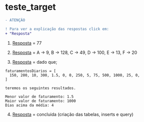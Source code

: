 # teste_target
```diff
- ATENÇÃO

! Para ver a explicação das respostas click em:
+ "Resposta"
```

1. [Resposta](./R1.js) = 77

2. [Resposta](./R2.md) = A -> 9, B -> 128, C -> 49, D -> 100, E -> 13, F -> 20

3. [Resposta](./R3.js) = dado que;
```
faturamentosDiarios = [
  150, 200, 10, 300, 1.5, 0, 0, 250, 5, 75, 500, 1000, 25, 0,
]

teremos os seguintes resultados.

Menor valor de faturamento: 1.5
Maior valor de faturamento: 1000
Dias acima da média: 4
```
4. [Resposta](./R4.sql) = concluida (criação das tabelas, inserts e query)
